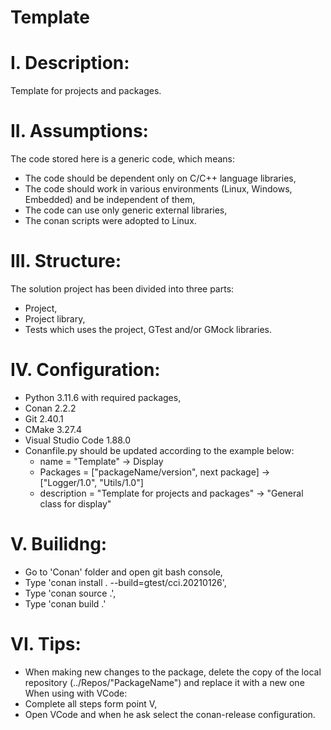 # Template

# I. Description:
Template for projects and packages.

# II. Assumptions:
The code stored here is a generic code, which means:
- The code should be dependent only on C/C++ language libraries,
- The code should work in various environments (Linux, Windows, Embedded) and be independent of them,
- The code can use only generic external libraries,
- The conan scripts were adopted to Linux.

# III. Structure:
The solution project has been divided into three parts:
- Project,
- Project library,
- Tests which uses the project, GTest and/or GMock libraries.

# IV. Configuration:
- Python 3.11.6 with required packages,
- Conan 2.2.2
- Git 2.40.1
- CMake 3.27.4
- Visual Studio Code 1.88.0
- Conanfile.py should be updated according to the example below:
  - name        = "Template"                            -> Display
  - Packages    = ["packageName/version", next package] -> ["Logger/1.0", "Utils/1.0"]
  - description = "Template for projects and packages"  -> "General class for display"

# V. Builidng:
- Go to 'Conan' folder and open git bash console,
- Type 'conan install . --build=gtest/cci.20210126',
- Type 'conan source .',
- Type 'conan build .'

# VI. Tips:
- When making new changes to the package, delete the copy of the local repository (../Repos/"PackageName") and replace it with a new one
When using with VCode:
- Complete all steps form point V,
- Open VCode and when he ask select the conan-release configuration.
